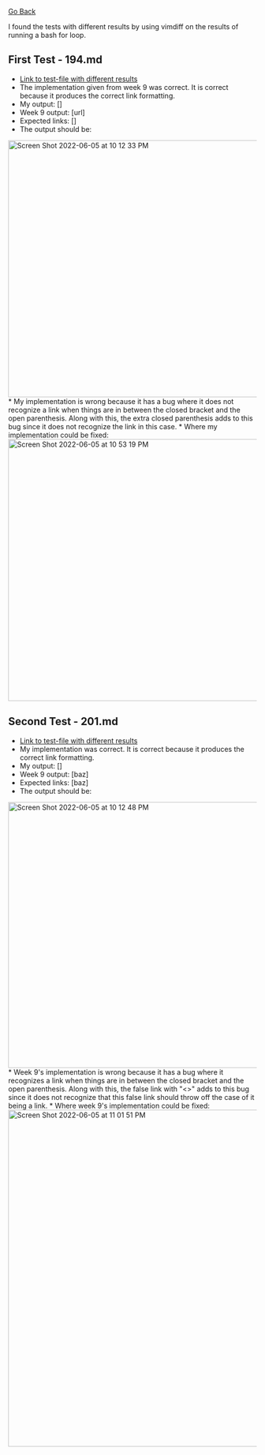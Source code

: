 [Go Back](https://bridgettezagrebin.github.io/cse15l-lab-reports/)

I found the tests with different results by using vimdiff on the results of running a bash for loop.

## First Test - 194.md
* [Link to test-file with different results](https://github.com/nidhidhamnani/markdown-parser/blob/main/test-files/194.md)
* The implementation given from week 9 was correct. It is correct because it produces the correct link formatting.
* My output: []
* Week 9 output: [url]
* Expected links: []
* The output should be: 
<img width="521" alt="Screen Shot 2022-06-05 at 10 12 33 PM" src="https://user-images.githubusercontent.com/103292060/172099670-c803773d-22ec-4f6b-ad7e-1ab2ed3bea9b.png">
* My implementation is wrong because it has a bug where it does not recognize a link when things are in between the closed bracket and the open parenthesis. Along with this, the extra closed parenthesis adds to this bug since it does not recognize the link in this case. 
* Where my implementation could be fixed:
<img width="531" alt="Screen Shot 2022-06-05 at 10 53 19 PM" src="https://user-images.githubusercontent.com/103292060/172103181-11ce290d-b5ec-446c-b4dd-550768794369.png">


## Second Test - 201.md
* [Link to test-file with different results](https://github.com/nidhidhamnani/markdown-parser/blob/main/test-files/201.md?plain=1)
* My implementation was correct. It is correct because it produces the correct link formatting.
* My output: []
* Week 9 output: [baz]
* Expected links: [baz]
* The output should be:
 <img width="539" alt="Screen Shot 2022-06-05 at 10 12 48 PM" src="https://user-images.githubusercontent.com/103292060/172099677-6f9e9bfd-084c-4fd2-a917-4952d5b03b10.png">
 * Week 9's implementation is wrong because it has a bug where it recognizes a link when things are in between the closed bracket and the open parenthesis. Along with this, the false link with "<>" adds to this bug since it does not recognize that this false link should throw off the case of it being a link.
 * Where week 9's implementation could be fixed:
 <img width="683" alt="Screen Shot 2022-06-05 at 11 01 51 PM" src="https://user-images.githubusercontent.com/103292060/172104304-7dd59484-b6fa-4c7a-bae4-7f7d1f209d75.png">
